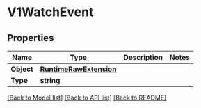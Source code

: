 # V1WatchEvent

## Properties
Name | Type | Description | Notes
------------ | ------------- | ------------- | -------------
**Object** | [**RuntimeRawExtension**](runtime.RawExtension.md) |  | 
**Type** | **string** |  | 

[[Back to Model list]](../README.md#documentation-for-models) [[Back to API list]](../README.md#documentation-for-api-endpoints) [[Back to README]](../README.md)


